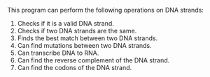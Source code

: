 This program can perform the following operations on DNA strands:
1. Checks if it is a valid DNA strand.
2. Checks if two DNA strands are the same.
3. Finds the best match between two DNA strands.
4. Can find mutations between two DNA strands.
5. Can transcribe DNA to RNA.
6. Can find the reverse complement of the DNA strand.
7. Can find the codons of the DNA strand.
